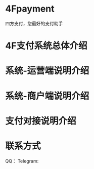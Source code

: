 # 4Fpayment
四方支付，您最好的支付助手

# 4F支付系统总体介绍


# 系统-运营端说明介绍



# 系统-商户端说明介绍



# 支付对接说明介绍




# 联系方式

QQ：
Telegram:
